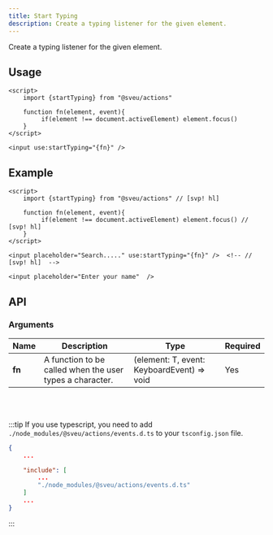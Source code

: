 ```yaml
---
title: Start Typing
description: Create a typing listener for the given element.
---
```


<script>
    import Meta from "$components/meta.svelte"
</script>

<Meta name="startTyping" lib="actions"/>

Create a typing listener for the given element.

## Usage

```svelte
<script>
    import {startTyping} from "@sveu/actions"

    function fn(element, event){
         if(element !== document.activeElement) element.focus()
    }
</script>

<input use:startTyping="{fn}" />
```

## Example

```svelte live ln
<script>
    import {startTyping} from "@sveu/actions" // [svp! hl]

    function fn(element, event){
         if(element !== document.activeElement) element.focus() // [svp! hl]
    }
</script>

<input placeholder="Search....." use:startTyping="{fn}" />  <!-- // [svp! hl]  -->

<input placeholder="Enter your name"  />
```

## API

### Arguments

| Name    | Description                                  | Type                  | Required |
| --------| -------------------------------------------- | --------------------- | -------- |
| **fn**  | A function to be called when the user types a character. | (element: T, event: KeyboardEvent) => void | Yes |

<br/>
<br/>

:::tip
If you use typescript, you need to add `./node_modules/@sveu/actions/events.d.ts` to your `tsconfig.json` file.

```json
{
    ...

    "include": [
        ...
        "./node_modules/@sveu/actions/events.d.ts"
    ]
    ...
}
```

:::
